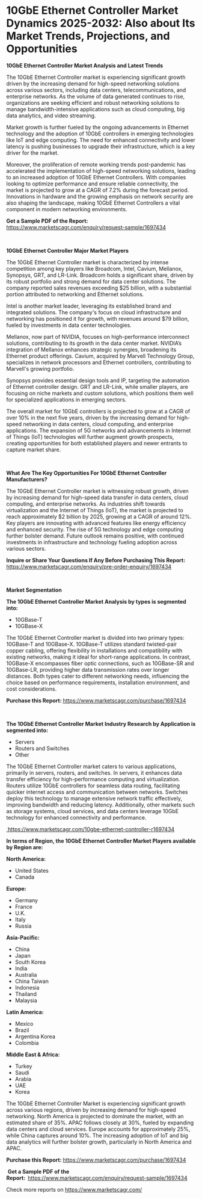<p><h1>10GbE Ethernet Controller Market Dynamics 2025-2032: Also about Its Market Trends, Projections, and Opportunities</h1></p><p><strong>10GbE Ethernet Controller Market Analysis and Latest Trends</strong></p>
<p><p>The 10GbE Ethernet Controller market is experiencing significant growth driven by the increasing demand for high-speed networking solutions across various sectors, including data centers, telecommunications, and enterprise networks. As the volume of data generated continues to rise, organizations are seeking efficient and robust networking solutions to manage bandwidth-intensive applications such as cloud computing, big data analytics, and video streaming.</p><p>Market growth is further fueled by the ongoing advancements in Ethernet technology and the adoption of 10GbE controllers in emerging technologies like IoT and edge computing. The need for enhanced connectivity and lower latency is pushing businesses to upgrade their infrastructure, which is a key driver for the market.</p><p>Moreover, the proliferation of remote working trends post-pandemic has accelerated the implementation of high-speed networking solutions, leading to an increased adoption of 10GbE Ethernet Controllers. With companies looking to optimize performance and ensure reliable connectivity, the market is projected to grow at a CAGR of 7.2% during the forecast period. Innovations in hardware and the growing emphasis on network security are also shaping the landscape, making 10GbE Ethernet Controllers a vital component in modern networking environments.</p></p>
<p><strong>Get a Sample PDF of the Report:&nbsp;</strong> <a href="https://www.marketscagr.com/enquiry/request-sample/1697434?utm_campaign=3501&utm_medium=2&utm_source=Github&utm_content=ia&utm_term=24032025&utm_id=10gbe-ethernet-controller">https://www.marketscagr.com/enquiry/request-sample/1697434</a></p>
<p>&nbsp;</p>
<p><strong>10GbE Ethernet Controller Major Market Players</strong></p>
<p><p>The 10GbE Ethernet Controller market is characterized by intense competition among key players like Broadcom, Intel, Cavium, Mellanox, Synopsys, GRT, and LR-Link. Broadcom holds a significant share, driven by its robust portfolio and strong demand for data center solutions. The company reported sales revenues exceeding $25 billion, with a substantial portion attributed to networking and Ethernet solutions.</p><p>Intel is another market leader, leveraging its established brand and integrated solutions. The company's focus on cloud infrastructure and networking has positioned it for growth, with revenues around $79 billion, fueled by investments in data center technologies.</p><p>Mellanox, now part of NVIDIA, focuses on high-performance interconnect solutions, contributing to its growth in the data center market. NVIDIA’s integration of Mellanox enhances strategic synergies, broadening its Ethernet product offerings. Cavium, acquired by Marvell Technology Group, specializes in network processors and Ethernet controllers, contributing to Marvell's growing portfolio. </p><p>Synopsys provides essential design tools and IP, targeting the automation of Ethernet controller design. GRT and LR-Link, while smaller players, are focusing on niche markets and custom solutions, which positions them well for specialized applications in emerging sectors.</p><p>The overall market for 10GbE controllers is projected to grow at a CAGR of over 10% in the next five years, driven by the increasing demand for high-speed networking in data centers, cloud computing, and enterprise applications. The expansion of 5G networks and advancements in Internet of Things (IoT) technologies will further augment growth prospects, creating opportunities for both established players and newer entrants to capture market share.</p></p>
<p>&nbsp;</p>
<p><strong>What Are The Key Opportunities For 10GbE Ethernet Controller Manufacturers?</strong></p>
<p><p>The 10GbE Ethernet Controller market is witnessing robust growth, driven by increasing demand for high-speed data transfer in data centers, cloud computing, and enterprise networks. As industries shift towards virtualization and the Internet of Things (IoT), the market is projected to reach approximately $2 billion by 2025, growing at a CAGR of around 12%. Key players are innovating with advanced features like energy efficiency and enhanced security. The rise of 5G technology and edge computing further bolster demand. Future outlook remains positive, with continued investments in infrastructure and technology fueling adoption across various sectors.</p></p>
<p><strong>Inquire or Share Your Questions If Any Before Purchasing This Report:</strong> <a href="https://www.marketscagr.com/enquiry/pre-order-enquiry/1697434?utm_campaign=3501&utm_medium=2&utm_source=Github&utm_content=ia&utm_term=24032025&utm_id=10gbe-ethernet-controller">https://www.marketscagr.com/enquiry/pre-order-enquiry/1697434</a></p>
<p>&nbsp;</p>
<p><strong>Market Segmentation</strong></p>
<p><strong>The 10GbE Ethernet Controller Market Analysis by types is segmented into:</strong></p>
<p><ul><li>10GBase-T</li><li>10GBase-X</li></ul></p>
<p><p>The 10GbE Ethernet Controller market is divided into two primary types: 10GBase-T and 10GBase-X. 10GBase-T utilizes standard twisted-pair copper cabling, offering flexibility in installations and compatibility with existing networks, making it ideal for short-range applications. In contrast, 10GBase-X encompasses fiber optic connections, such as 10GBase-SR and 10GBase-LR, providing higher data transmission rates over longer distances. Both types cater to different networking needs, influencing the choice based on performance requirements, installation environment, and cost considerations.</p></p>
<p><strong>Purchase this Report:&nbsp;</strong><a href="https://www.marketscagr.com/purchase/1697434?utm_campaign=3501&utm_medium=2&utm_source=Github&utm_content=ia&utm_term=24032025&utm_id=10gbe-ethernet-controller">https://www.marketscagr.com/purchase/1697434</a></p>
<p>&nbsp;</p>
<p><strong>The 10GbE Ethernet Controller Market Industry Research by Application is segmented into:</strong></p>
<p><ul><li>Servers</li><li>Routers and Switches</li><li>Other</li></ul></p>
<p><p>The 10GbE Ethernet Controller market caters to various applications, primarily in servers, routers, and switches. In servers, it enhances data transfer efficiency for high-performance computing and virtualization. Routers utilize 10GbE controllers for seamless data routing, facilitating quicker internet access and communication between networks. Switches deploy this technology to manage extensive network traffic effectively, improving bandwidth and reducing latency. Additionally, other markets such as storage systems, cloud services, and data centers leverage 10GbE technology for enhanced connectivity and performance.</p></p>
<p><a href="https://www.marketscagr.com/10gbe-ethernet-controller-r1697434?utm_campaign=3501&utm_medium=2&utm_source=Github&utm_content=ia&utm_term=24032025&utm_id=10gbe-ethernet-controller">&nbsp;https://www.marketscagr.com/10gbe-ethernet-controller-r1697434</a></p>
<p><strong>In terms of Region, the 10GbE Ethernet Controller Market Players available by Region are:</strong></p>
<p>
    <p> <strong> North America: </strong>
        <ul>
            <li>United States</li>
            <li>Canada</li>
        </ul>
        </p> 
    <p> <strong> Europe: </strong>
        <ul>
            <li>Germany</li>
            <li>France</li>
            <li>U.K.</li>
            <li>Italy</li>
            <li>Russia</li>
        </ul>
        </p> 
    <p> <strong> Asia-Pacific: </strong>
        <ul>
            <li>China</li>
            <li>Japan</li>
            <li>South Korea</li>
            <li>India</li>
            <li>Australia</li>
            <li>China Taiwan</li>
            <li>Indonesia</li>
            <li>Thailand</li>
            <li>Malaysia</li>
        </ul>
        </p> 
    <p> <strong> Latin America: </strong>
        <ul>
            <li>Mexico</li>
            <li>Brazil</li>
            <li>Argentina Korea</li>
            <li>Colombia</li>
        </ul>
        </p> 
    <p> <strong> Middle East & Africa: </strong>
        <ul>
            <li>Turkey</li>
            <li>Saudi</li>
            <li>Arabia</li>
            <li>UAE</li>
            <li>Korea</li>
        </ul>
    </p>
    </p>
<p><p>The 10GbE Ethernet Controller Market is experiencing significant growth across various regions, driven by increasing demand for high-speed networking. North America is projected to dominate the market, with an estimated share of 35%. APAC follows closely at 30%, fueled by expanding data centers and cloud services. Europe accounts for approximately 25%, while China captures around 10%. The increasing adoption of IoT and big data analytics will further bolster growth, particularly in North America and APAC.</p></p>
<p><strong>Purchase this Report: </strong><a href="https://www.marketscagr.com/purchase/1697434?utm_campaign=3501&utm_medium=2&utm_source=Github&utm_content=ia&utm_term=24032025&utm_id=10gbe-ethernet-controller">https://www.marketscagr.com/purchase/1697434</a></p>
<p>&nbsp;<strong>Get a Sample PDF of the Report:&nbsp;&nbsp;</strong><a href="https://www.marketscagr.com/enquiry/request-sample/1697434?utm_campaign=3501&utm_medium=2&utm_source=Github&utm_content=ia&utm_term=24032025&utm_id=10gbe-ethernet-controller">https://www.marketscagr.com/enquiry/request-sample/1697434</a></p>
<p><strong></strong></p>
<p>Check more reports on <a href="https://www.marketscagr.com/?utm_campaign=3501&utm_medium=2&utm_source=Github&utm_content=ia&utm_term=24032025&utm_id=10gbe-ethernet-controller">https://www.marketscagr.com/</a></p>